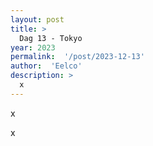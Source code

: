```yaml
---
layout: post
title: >
  Dag 13 - Tokyo
year: 2023
permalink:  '/post/2023-12-13'
author:  'Eelco'
description: >
  x
---
```

<p class='intro'><span class='dropcap'>x</span></p>

x

